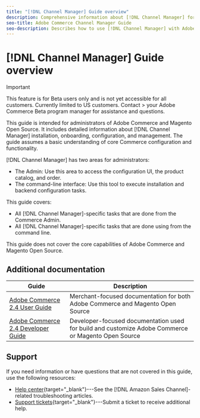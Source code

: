 ```yaml
---
title: "[!DNL Channel Manager] Guide overview"
description: Comprehensive information about [!DNL Channel Manager] for Adobe Commerce and Magento Open Source administrators, including installation and onboarding
seo-title: Adobe Commerce Channel Manager Guide
seo-description: Describes how to use [!DNL Channel Manager] with Adobe Commerce or Magento Open Source.
---
```

# [!DNL Channel Manager] Guide overview

>[!IMPORTANT]
>
> This feature is for Beta users only and is not yet accessible for all customers. Currently limited to US customers. Contact > your Adobe Commerce Beta program manager for assistance and questions.

This guide is intended for administrators of Adobe Commerce and Magento Open Source. It includes detailed information
about [!DNL Channel Manager] installation, onboarding, configuration, and management. The guide assumes a basic
understanding of core Commerce configuration and functionality.

[!DNL Channel Manager] has two areas for administrators:

* The Admin: Use this area to access the configuration UI, the product catalog, and order.
* The command-line interface: Use this tool to execute installation and backend configuration tasks.

This guide covers:

* All [!DNL Channel Manager]-specific tasks that are done from the Commerce Admin.
* All [!DNL Channel Manager]-specific tasks that are done using from the command line.

This guide does not cover the core capabilities of Adobe Commerce and Magento Open Source.

## Additional documentation

| Guide                                                                | Description                                                                                        |
|----------------------------------------------------------------------|----------------------------------------------------------------------------------------------------|
| [Adobe Commerce 2.4 User Guide](https://docs.magento.com/user-guide) | Merchant-focused documentation for both Adobe  Commerce and Magento Open Source                    |
| [Adobe Commerce 2.4 Developer Guide](https://devdocs.magento.com)    | Developer-focused documentation used for build and customize Adobe Commerce or Magento Open Source |
## Support

If you need information or have questions that are not covered in this guide, use the following resources:

* [Help center](https://support.magento.com/hc/en-us){target="_blank"}---See the [!DNL Amazon Sales Channel]-related
troubleshooting articles.
* [Support tickets](https://support.magento.com/hc/en-us/articles/360000913794#submit-ticket){target="_blank"}---Submit
a ticket to receive additional help.